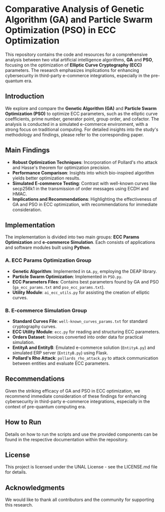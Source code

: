 # Comparative Analysis of Genetic Algorithm (GA) and Particle Swarm Optimization (PSO) in ECC Optimization

This repository contains the code and resources for a comprehensive analysis between two vital artificial intelligence algorithms, **GA** and **PSO**, focusing on the optimization of **Elliptic Curve Cryptography (ECC)** parameters. The research emphasizes implications for enhancing cybersecurity in third-party e-commerce integrations, especially in the pre-quantum era.

## Introduction

We explore and compare the **Genetic Algorithm (GA)** and **Particle Swarm Optimization (PSO)** to optimize ECC parameters, such as the elliptic curve coefficients, prime number, generator point, group order, and cofactor. The analysis is conducted in a simulated e-commerce environment, with a strong focus on traditional computing. For detailed insights into the study's methodology and findings, please refer to the corresponding paper.

## Main Findings

- **Robust Optimization Techniques**: Incorporation of Pollard's rho attack and Hasse's theorem for optimization precision.
- **Performance Comparison**: Insights into which bio-inspired algorithm yields better optimization results.
- **Simulated E-commerce Testing**: Contrast with well-known curves like secp256k1 in the transmission of order messages using ECDH and HMAC.
- **Implications and Recommendations**: Highlighting the effectiveness of GA and PSO in ECC optimization, with recommendations for immediate consideration.

## Implementation

The implementation is divided into two main groups: **ECC Params Optimization** and **e-commerce Simulation**. Each consists of applications and software modules built using **Python**.

### A. ECC Params Optimization Group
- **Genetic Algorithm**: Implemented in `GA.py`, employing the DEAP library.
- **Particle Swarm Optimization**: Implemented in `PSO.py`.
- **ECC Parameters Files**: Contains best parameters found by GA and PSO (`ga_ecc_params.txt` and `pso_ecc_params.txt`).
- **Utility Module**: `ai_ecc_utils.py` for assisting the creation of elliptic curves.

### B. E-commerce Simulation Group
- **Standard Curves File**: `well-known_curves_params.txt` for standard cryptography curves.
- **ECC Utility Module**: `ecc.py` for reading and structuring ECC parameters.
- **Orders Dataset**: Invoices converted into order data for practical simulation.
- **EntityA and EntityB**: Emulated e-commerce solution (`EntityA.py`) and simulated ERP server (`EntityB.py`) using Flask.
- **Pollard's Rho Attack**: `pollards_rho_attack.py` to attack communication between entities and evaluate ECC parameters.

## Recommendations

Given the striking efficacy of GA and PSO in ECC optimization, we recommend immediate consideration of these findings for enhancing cybersecurity in third-party e-commerce integrations, especially in the context of pre-quantum computing era.

## How to Run

Details on how to run the scripts and use the provided components can be found in the respective documentation within the repository.

## License

This project is licensed under the UNAL License - see the LICENSE.md file for details.

## Acknowledgments

We would like to thank all contributors and the community for supporting this research.
